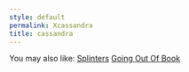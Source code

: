```yaml
---
style: default
permalink: Xcassandra
title: cassandra
---
```

You may also like:
[Splinters](http://scp-wiki.net/splinters)
[Going Out Of Book](http://scp-wiki.net/going-out-of-book)